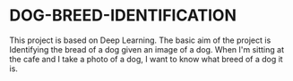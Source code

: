 # DOG-BREED-IDENTIFICATION
This project is based on Deep Learning. The basic aim of the project is  Identifying the bread of a dog given an image of a dog. When I'm sitting at the cafe and I take a photo of a dog, I want to know what breed of a dog it is.   

